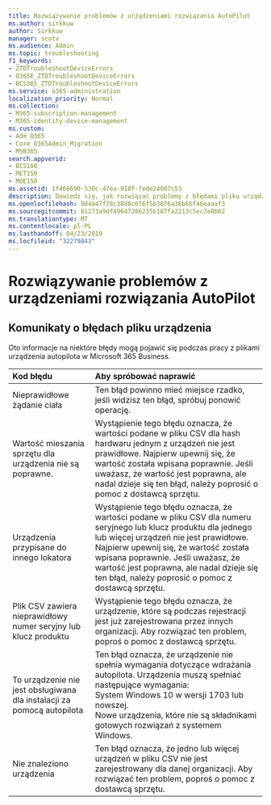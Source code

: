 ```yaml
---
title: Rozwiązywanie problemów z urządzeniami rozwiązania AutoPilot
ms.author: sirkkuw
author: Sirkkuw
manager: scotv
ms.audience: Admin
ms.topic: troubleshooting
f1_keywords:
- ZTDTroubleshootDeviceErrors
- O365E_ZTDTroubleshootDeviceErrors
- BCS365_ZTDTroubleshootDeviceErrors
ms.service: o365-administration
localization_priority: Normal
ms.collection:
- M365-subscription-management
- M365-identity-device-management
ms.custom:
- Adm_O365
- Core_O365Admin_Migration
- MSB365
search.appverid:
- BCS160
- MET150
- MOE150
ms.assetid: 1f468690-530c-47ea-918f-fede24607c53
description: Dowiedz się, jak rozwiązać problemy z błędami pliku urządzenia autopilota.
ms.openlocfilehash: 9d4a47f78c38d8c076f5b3876a36b6bf46eaaaf3
ms.sourcegitcommit: 81273a9df49647286235b187fa2213c5ec7e8b62
ms.translationtype: MT
ms.contentlocale: pl-PL
ms.lasthandoff: 04/23/2019
ms.locfileid: "32279843"
---
```

# <a name="troubleshoot-autopilot-device-errors"></a>Rozwiązywanie problemów z urządzeniami rozwiązania AutoPilot

## <a name="device-file-error-messages"></a>Komunikaty o błędach pliku urządzenia

Oto informacje na niektóre błędy mogą pojawić się podczas pracy z plikami urządzenia autopilota w Microsoft 365 Business. 
  
|**Kod błędu**|**Aby spróbować naprawić**|
|:-----|:-----|
|Nieprawidłowe żądanie ciała  <br/> |Ten błąd powinno mieć miejsce rzadko, jeśli widzisz ten błąd, spróbuj ponowić operację.  <br/> |
|Wartość mieszania sprzętu dla urządzenia nie są poprawne.  <br/> |Wystąpienie tego błędu oznacza, że wartości podane w pliku CSV dla hash hardwaru jednym z urządzeń nie jest prawidłowe. Najpierw upewnij się, że wartość została wpisana poprawnie. Jeśli uważasz, że wartość jest poprawna, ale nadal dzieje się ten błąd, należy poprosić o pomoc z dostawcą sprzętu.  <br/> |
|Urządzenia przypisane do innego lokatora  <br/> |Wystąpienie tego błędu oznacza, że wartości podane w pliku CSV dla numeru seryjnego lub klucz produktu dla jednego lub więcej urządzeń nie jest prawidłowe. Najpierw upewnij się, że wartość została wpisana poprawnie. Jeśli uważasz, że wartość jest poprawna, ale nadal dzieje się ten błąd, należy poprosić o pomoc z dostawcą sprzętu.  <br/> |
|Plik CSV zawiera nieprawidłowy numer seryjny lub klucz produktu  <br/> |Wystąpienie tego błędu oznacza, że urządzenie, które są podczas rejestracji jest już zarejestrowana przez innych organizacji. Aby rozwiązać ten problem, poproś o pomoc z dostawcą sprzętu.  <br/> |
|To urządzenie nie jest obsługiwana dla instalacji za pomocą autopilota  <br/> | Ten błąd oznacza, że urządzenie nie spełnia wymagania dotyczące wdrażania autopilota. Urządzenia muszą spełniać następujące wymagania:  <br/>  System Windows 10 w wersji 1703 lub nowszej.  <br/>  Nowe urządzenia, które nie są składnikami gotowych rozwiązań z systemem Windows.  <br/> |
|Nie znaleziono urządzenia  <br/> |Ten błąd oznacza, że jedno lub więcej urządzeń w pliku CSV nie jest zarejestrowany dla danej organizacji. Aby rozwiązać ten problem, poproś o pomoc z dostawcą sprzętu.  <br/> |
   
